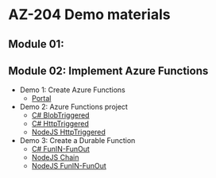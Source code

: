 # AZ-204 Demo materials

## Module 01: 

## Module 02: Implement Azure Functions


- Demo 1: Create Azure Functions 
  - [Portal](/Demo%20#1%20Function/Demo.md)
- Demo 2: Azure Functions project 
  - [C# BlobTriggered](/Demo%20#2%20FunctionProject/CSharpDemo1.md) 
  - [C# HttpTriggered](/Demo%20#2%20FunctionProject/CSharpDemo2.md) 
  - [NodeJS HttpTriggered](/Demo%20#2%20FunctionProject/NodeJSDemo.md)
- Demo 3: Create a Durable Function 
  - [C# FunIN-FunOut](/Demo%20#1%20Function/Demo-csharp.md)
  - [NodeJS Chain](/Demo%20#1%20Function/Demo-nodejs1.md) 
  - [NodeJS FunIN-FunOut](/Demo%20#1%20Function/Demo-nodejs2.md)

